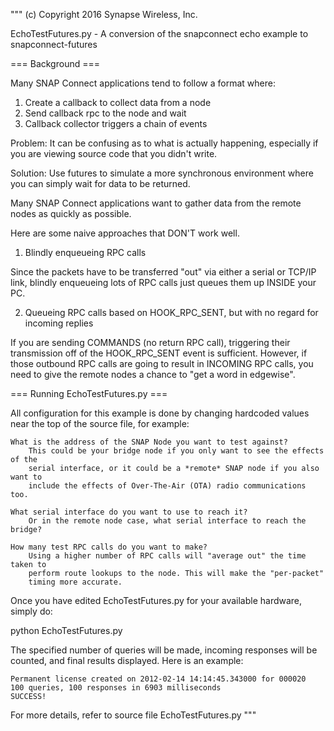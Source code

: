 """
(c) Copyright 2016 Synapse Wireless, Inc.

EchoTestFutures.py - A conversion of the snapconnect echo example to snapconnect-futures

=== Background ===


Many SNAP Connect applications tend to follow a format where:
1. Create a callback to collect data from a node
2. Send callback rpc to the node and wait
3. Callback collector triggers a chain of events

Problem: It can be confusing as to what is actually happening, especially if you are
viewing source code that you didn't write.

Solution: Use futures to simulate a more synchronous environment where you can simply
wait for data to be returned.

Many SNAP Connect applications want to gather data from the remote nodes as quickly
as possible.

Here are some naive approaches that DON'T work well.

1) Blindly enqueueing RPC calls

Since the packets have to be transferred "out" via either a serial or TCP/IP link,
blindly enqueueing lots of RPC calls just queues them up INSIDE your PC.

2) Queueing RPC calls based on HOOK_RPC_SENT, but with no regard for incoming replies

If you are sending COMMANDS (no return RPC call), triggering their transmission off
of the HOOK_RPC_SENT event is sufficient. However, if those outbound RPC calls are
going to result in INCOMING RPC calls, you need to give the remote nodes a chance to 
"get a word in edgewise".

=== Running EchoTestFutures.py ===

All configuration for this example is done by changing hardcoded values near the top
of the source file, for example:
 
    What is the address of the SNAP Node you want to test against?
        This could be your bridge node if you only want to see the effects of the
        serial interface, or it could be a *remote* SNAP node if you also want to
        include the effects of Over-The-Air (OTA) radio communications too.

    What serial interface do you want to use to reach it?
        Or in the remote node case, what serial interface to reach the bridge?

    How many test RPC calls do you want to make?
        Using a higher number of RPC calls will "average out" the time taken to 
        perform route lookups to the node. This will make the "per-packet"
        timing more accurate.
    
Once you have edited EchoTestFutures.py for your available hardware, simply do:

python EchoTestFutures.py

The specified number of queries will be made, incoming responses will be counted,
and final results displayed. Here is an example:

    Permanent license created on 2012-02-14 14:14:45.343000 for 000020
    100 queries, 100 responses in 6903 milliseconds
    SUCCESS!

For more details, refer to source file EchoTestFutures.py
"""
